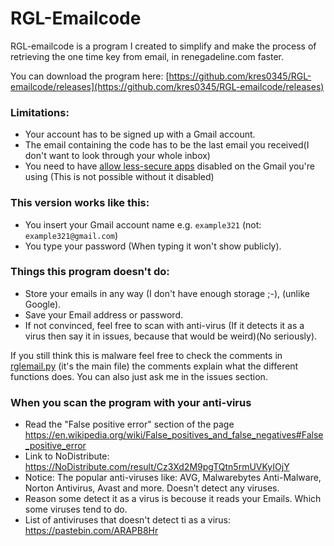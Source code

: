 # RGL-Emailcode
RGL-emailcode is a program I created to simplify and make the process of retrieving the one time key from email, in renegadeline.com faster.

You can download the program here: [https://github.com/kres0345/RGL-emailcode/releases](https://github.com/kres0345/RGL-emailcode/releases)

### Limitations: 
- Your account has to be signed up with a Gmail account.
- The email containing the code has to be the last email you received(I don't want to look through your whole inbox)
- You need to have [allow less-secure apps](https://myaccount.google.com/lesssecureapps) disabled on the Gmail you're using (This is not possible without it disabled)

### This version works like this:
- You insert your Gmail account name e.g. `example321` (not: `example321@gmail.com`)
- You type your password (When typing it won't show publicly).

### Things this program doesn't do:
- Store your emails in any way (I don't have enough storage ;-), (unlike Google).
- Save your Email address or password.
- If not convinced, feel free to scan with anti-virus (If it detects it as a virus then say it in issues, because that would be weird)(No seriously).

If you still think this is malware feel free to check the comments in [rglemail.py](https://github.com/kres0345/RGL-emailcode/blob/master/Commented%20rglemail.txt) (it's the main file)
the comments explain what the different functions does. You can also just ask me in the issues section.

### When you scan the program with your anti-virus
- Read the "False positive error" section of the page https://en.wikipedia.org/wiki/False_positives_and_false_negatives#False_positive_error
- Link to NoDistribute: https://NoDistribute.com/result/Cz3Xd2M9pgTQtn5rmUVKyIOjY
- Notice: The popular anti-viruses like: AVG, Malwarebytes Anti-Malware, Norton Antivirus, Avast and more. Doesn't detect any viruses.
- Reason some detect it as a virus is becouse it reads your Emails. Which some viruses tend to do.
- List of antiviruses that doesn't detect ti as a virus: https://pastebin.com/ARAPB8Hr
